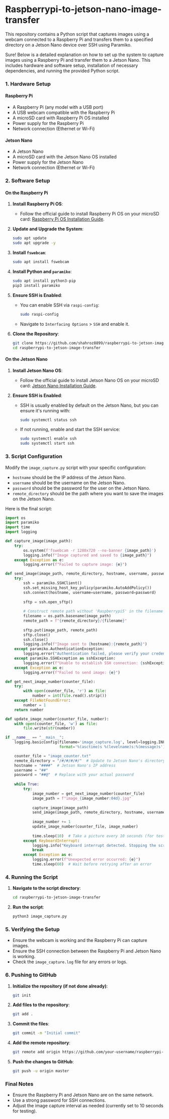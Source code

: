 # Raspberrypi-to-jetson-nano-image-transfer
This repository contains a Python script that captures images using a webcam connected to a Raspberry Pi and transfers them to a specified directory on a Jetson Nano device over SSH using Paramiko.

Sure! Below is a detailed explanation on how to set up the system to capture images using a Raspberry Pi and transfer them to a Jetson Nano. This includes hardware and software setup, installation of necessary dependencies, and running the provided Python script.

### 1. Hardware Setup

#### Raspberry Pi
- A Raspberry Pi (any model with a USB port)
- A USB webcam compatible with the Raspberry Pi
- A microSD card with Raspberry Pi OS installed
- Power supply for the Raspberry Pi
- Network connection (Ethernet or Wi-Fi)

#### Jetson Nano
- A Jetson Nano
- A microSD card with the Jetson Nano OS installed
- Power supply for the Jetson Nano
- Network connection (Ethernet or Wi-Fi)

### 2. Software Setup

#### On the Raspberry Pi

1. **Install Raspberry Pi OS**:
   - Follow the official guide to install Raspberry Pi OS on your microSD card: [Raspberry Pi OS Installation Guide](https://www.raspberrypi.org/documentation/installation/installing-images/).

2. **Update and Upgrade the System**:
   ```bash
   sudo apt update
   sudo apt upgrade -y
   ```

3. **Install `fswebcam`**:
   ```bash
   sudo apt install fswebcam
   ```

4. **Install Python and `paramiko`**:
   ```bash
   sudo apt install python3-pip
   pip3 install paramiko
   ```

5. **Ensure SSH is Enabled**:
   - You can enable SSH via `raspi-config`:
     ```bash
     sudo raspi-config
     ```
   - Navigate to `Interfacing Options` > `SSH` and enable it.

6. **Clone the Repository**:
   ```bash
   git clone https://github.com/shahroz8899/raspberrypi-to-jetson-image-transfer.git
   cd raspberrypi-to-jetson-image-transfer
   ```

#### On the Jetson Nano

1. **Install Jetson Nano OS**:
   - Follow the official guide to install Jetson Nano OS on your microSD card: [Jetson Nano Installation Guide](https://developer.nvidia.com/embedded/learn/get-started-jetson-nano-devkit).

2. **Ensure SSH is Enabled**:
   - SSH is usually enabled by default on the Jetson Nano, but you can ensure it's running with:
     ```bash
     sudo systemctl status ssh
     ```
   - If not running, enable and start the SSH service:
     ```bash
     sudo systemctl enable ssh
     sudo systemctl start ssh
     ```

### 3. Script Configuration

Modify the `image_capture.py` script with your specific configuration:

- `hostname` should be the IP address of the Jetson Nano.
- `username` should be the username on the Jetson Nano.
- `password` should be the password for the user on the Jetson Nano.
- `remote_directory` should be the path where you want to save the images on the Jetson Nano.

Here is the final script:

```python
import os
import paramiko
import time
import logging

def capture_image(image_path):
    try:
        os.system(f'fswebcam -r 1280x720 --no-banner {image_path}')
        logging.info(f"Image captured and saved to {image_path}")
    except Exception as e:
        logging.error(f"Failed to capture image: {e}")

def send_image(image_path, remote_directory, hostname, username, password):
    try:
        ssh = paramiko.SSHClient()
        ssh.set_missing_host_key_policy(paramiko.AutoAddPolicy())
        ssh.connect(hostname, username=username, password=password)
        
        sftp = ssh.open_sftp()
        
        # Construct remote path without 'Raspberrypi5' in the filename
        filename = os.path.basename(image_path)
        remote_path = f"{remote_directory}/{filename}"
        
        sftp.put(image_path, remote_path)
        sftp.close()
        ssh.close()
        logging.info(f"Image sent to {hostname}:{remote_path}")
    except paramiko.AuthenticationException:
        logging.error("Authentication failed, please verify your credentials")
    except paramiko.SSHException as sshException:
        logging.error(f"Unable to establish SSH connection: {sshException}")
    except Exception as e:
        logging.error(f"Failed to send image: {e}")

def get_next_image_number(counter_file):
    try:
        with open(counter_file, 'r') as file:
            number = int(file.read().strip())
    except FileNotFoundError:
        number = 1
    return number

def update_image_number(counter_file, number):
    with open(counter_file, 'w') as file:
        file.write(str(number))

if __name__ == "__main__":
    logging.basicConfig(filename='image_capture.log', level=logging.INFO,
                        format='%(asctime)s %(levelname)s:%(message)s')

    counter_file = "image_counter.txt"
    remote_directory = "/#/#/#/#/"  # Update to Jetson Nano's directory
    hostname = "####"  # Jetson Nano's IP address
    username = "##"
    password = "##@"  # Replace with your actual password
    
    while True:
        try:
            image_number = get_next_image_number(counter_file)
            image_path = f"image_{image_number:04d}.jpg"
            
            capture_image(image_path)
            send_image(image_path, remote_directory, hostname, username, password)
            
            image_number += 1
            update_image_number(counter_file, image_number)
            
            time.sleep(10)  # Take a picture every 10 seconds (for testing)
        except KeyboardInterrupt:
            logging.info("Keyboard interrupt detected. Stopping the script.")
            break
        except Exception as e:
            logging.error(f"Unexpected error occurred: {e}")
            time.sleep(60)  # Wait before retrying after an error
```

### 4. Running the Script

1. **Navigate to the script directory**:
   ```bash
   cd raspberrypi-to-jetson-image-transfer
   ```

2. **Run the script**:
   ```bash
   python3 image_capture.py
   ```

### 5. Verifying the Setup

- Ensure the webcam is working and the Raspberry Pi can capture images.
- Ensure the SSH connection between the Raspberry Pi and Jetson Nano is working.
- Check the `image_capture.log` file for any errors or logs.

### 6. Pushing to GitHub

1. **Initialize the repository (if not done already)**:
   ```bash
   git init
   ```

2. **Add files to the repository**:
   ```bash
   git add .
   ```

3. **Commit the files**:
   ```bash
   git commit -m "Initial commit"
   ```

4. **Add the remote repository**:
   ```bash
   git remote add origin https://github.com/your-username/raspberrypi-to-jetson-image-transfer.git
   ```

5. **Push the changes to GitHub**:
   ```bash
   git push -u origin master
   ```

### Final Notes

- Ensure the Raspberry Pi and Jetson Nano are on the same network.
- Use a strong password for SSH connections.
- Adjust the image capture interval as needed (currently set to 10 seconds for testing).






